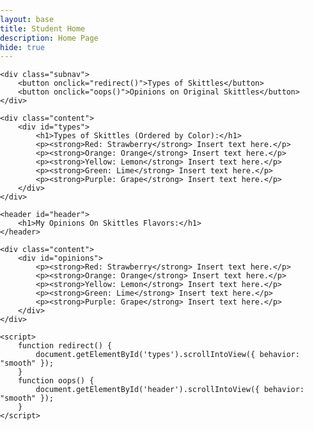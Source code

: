 ```yaml
---
layout: base
title: Student Home 
description: Home Page
hide: true
---
```


<!DOCTYPE html>
<html lang="en">
<head>
    <meta charset="UTF-8">
    <meta name="viewport" content="width=device-width, initial-scale=1.0">
    <style>
        body {
            font-family: Arial, sans-serif;
            margin: 0;
            padding: 0;
        }
        .header {
            background-color: #333; /* Changed to make text visible */
            color: white;
            padding: 10px 20px;
            text-align: center;
        }
        .subnav {
            background-color: hsl(204, 80%, 75%);
            padding: 10px;
            position: sticky;
            top: 0;
            z-index: 1000;
        }
        .subnav button {
            background-color: #555;
            color: white;
            border: none;
            padding: 10px 20px;
            cursor: pointer;
            font-size: 16px;
        }
        .subnav button:hover {
            background-color: #666;
        }
        .content {
            margin: 20px;
        }
        h1 {
            color: #ffffff;
        }
        p {
            margin: 10px 0;
        }
    </style>
</head>
<body>

    <div class="subnav">
        <button onclick="redirect()">Types of Skittles</button>
        <button onclick="oops()">Opinions on Original Skittles</button>
    </div>

    <div class="content">
        <div id="types">
            <h1>Types of Skittles (Ordered by Color):</h1>
            <p><strong>Red: Strawberry</strong> Insert text here.</p>
            <p><strong>Orange: Orange</strong> Insert text here.</p>
            <p><strong>Yellow: Lemon</strong> Insert text here.</p>
            <p><strong>Green: Lime</strong> Insert text here.</p>
            <p><strong>Purple: Grape</strong> Insert text here.</p>
        </div>
    </div>

    <header id="header">
        <h1>My Opinions On Skittles Flavors:</h1>
    </header>

    <div class="content">
        <div id="opinions">
            <p><strong>Red: Strawberry</strong> Insert text here.</p>
            <p><strong>Orange: Orange</strong> Insert text here.</p>
            <p><strong>Yellow: Lemon</strong> Insert text here.</p>
            <p><strong>Green: Lime</strong> Insert text here.</p>
            <p><strong>Purple: Grape</strong> Insert text here.</p>
        </div>
    </div>

    <script>
        function redirect() {
            document.getElementById('types').scrollIntoView({ behavior: "smooth" });
        }
        function oops() {
            document.getElementById('header').scrollIntoView({ behavior: "smooth" });
        }
    </script>
</body>
</html>
